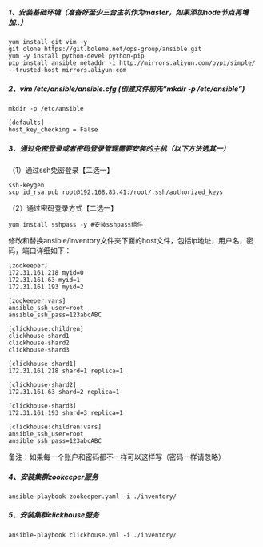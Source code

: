 ##### 1、安装基础环境（准备好至少三台主机作为master，如果添加node节点再增加..）

```
yum install git vim -y
git clone https://git.boleme.net/ops-group/ansible.git
yum -y install python-devel python-pip
pip install ansible netaddr -i http://mirrors.aliyun.com/pypi/simple/ --trusted-host mirrors.aliyun.com
```
##### 2、vim /etc/ansible/ansible.cfg (创建文件前先“mkdir -p /etc/ansible”)
```
mkdir -p /etc/ansible
```
```
[defaults]
host_key_checking = False
```
##### 3、通过免密登录或者密码登录管理需要安装的主机（以下方法选其一）
（1）通过ssh免密登录【二选一】
```
ssh-keygen
scp id_rsa.pub root@192.168.83.41:/root/.ssh/authorized_keys
```
（2）通过密码登录方式【二选一】
```
yum install sshpass -y #安装sshpass组件
```
修改和替换ansible/inventory文件夹下面的host文件，包括ip地址，用户名，密码，端口详细如下：
```
[zookeeper]
172.31.161.218 myid=0
172.31.161.63 myid=1
172.31.161.193 myid=2

[zookeeper:vars]
ansible_ssh_user=root
ansible_ssh_pass=123abcABC

[clickhouse:children]
clickhouse-shard1
clickhouse-shard2
clickhouse-shard3

[clickhouse-shard1]
172.31.161.218 shard=1 replica=1

[clickhouse-shard2]
172.31.161.63 shard=2 replica=1

[clickhouse-shard3]
172.31.161.193 shard=3 replica=1

[clickhouse:children:vars]
ansible_ssh_user=root
ansible_ssh_pass=123abcABC
```

备注：如果每一个账户和密码都不一样可以这样写（密码一样请忽略）

##### 4、安装集群zookeeper服务
```
ansible-playbook zookeeper.yaml -i ./inventory/
```

##### 5、安装集群clickhouse服务
```
ansible-playbook clickhouse.yml -i ./inventory/
```
